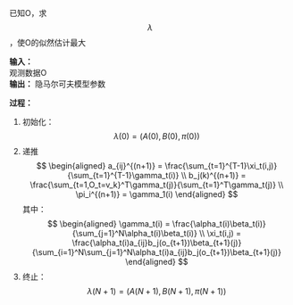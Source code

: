 已知O，求$$\lambda$$，使O的似然估计最大    

**输入：**  
观测数据O  
**输出：**
隐马尔可夫模型参数  

**过程：**  
1. 初始化：  
$$
\lambda(0) = (A(0), B(0), \pi(0))
$$
2. 递推  
$$
\begin{aligned}
a_{ij}^{(n+1)} = \frac{\sum_{t=1}^{T-1}\xi_t(i,j)}{\sum_{t=1}^{T-1}\gamma_t(i)}  \\
b_j(k)^{(n+1)} = \frac{\sum_{t=1,O_t=v_k}^T\gamma_t(j)}{\sum_{t=1}^T\gamma_t(j)}  \\
\pi_i^{(n+1)} = \gamma_1(i)
\end{aligned}
$$
其中：  
$$
\begin{aligned}
\gamma_t(i) = \frac{\alpha_t(i)\beta_t(i)}{\sum_{j=1}^N\alpha_t(i)\beta_t(i)}  \\
\xi_t(i,j) = \frac{\alpha_t(i)a_{ij}b_j(o_{t+1})\beta_{t+1}(j)}{\sum_{i=1}^N\sum_{j=1}^N\alpha_t(i)a_{ij}b_j(o_{t+1})\beta_{t+1}(j)}
\end{aligned}
$$
3. 终止：  
$$
\lambda(N+1) = (A(N+1), B(N+1), \pi(N+1))
$$